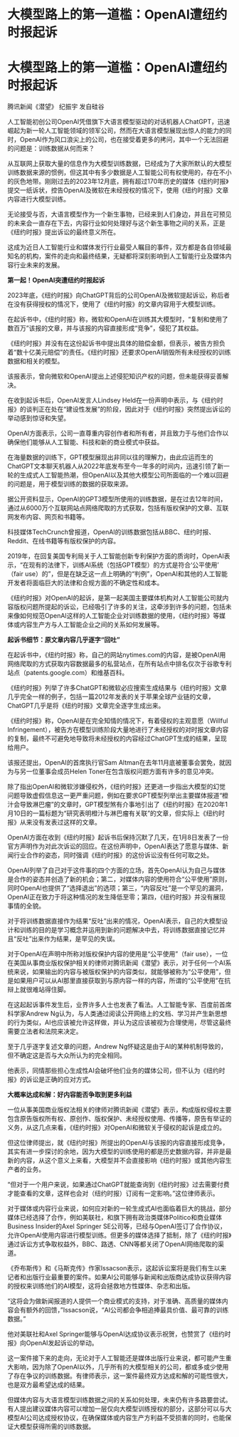 # 大模型路上的第一道槛：OpenAI遭纽约时报起诉

# 大模型路上的第一道槛：OpenAI遭纽约时报起诉

腾讯新闻《潜望》 纪振宇 发自硅谷

人工智能初创公司OpenAI凭借旗下大语言模型驱动的对话机器人ChatGPT，迅速崛起为新一轮人工智能领域的领军公司，然而在大语言模型展现出惊人的能力的同时，OpenAI作为风口浪尖上的公司，也在接受着更多的拷问，其中一个无法回避的问题是：训练数据从何而来？

从互联网上获取大量的信息作为大模型训练数据，已经成为了大家所默认的大模型训练数据来源的惯例，但这其中有多少数据是人工智能公司有权使用的，存在不小的灰色地带。刚刚过去的2023年12月底，拥有超过170年历史的媒体《纽约时报》提交一纸诉状，控告OpenAI及微软在未经授权的情况下，使用《纽约时报》文章内容进行大模型训练。

无论接受与否，大语言模型作为一个新生事物，已经来到人们身边，并且在可预见的未来会一直存在下去，内容行业如何处理好与这个新生事物之间的关系，正是《纽约时报》提出诉讼的最终意义所在。

这成为近日人工智能行业和媒体发行行业最受人瞩目的事件，双方都是各自领域最知名的机构，案件的走向和最终结果，无疑都将深刻影响到人工智能行业及媒体内容行业未来的发展。

**第一起！OpenAI突遭纽约时报起诉**

2023年底，《纽约时报》向ChatGPT背后的公司OpenAI及微软提起诉讼，称后者在没有获得授权的情况下，使用了《纽约时报》的文章内容用于大模型训练。

在起诉书中，《纽约时报》称，微软和OpenAI在训练其大模型时，“复制和使用了数百万”该报的文章，并与该报的内容直接形成“竞争”，侵犯了其权益。

《纽约时报》并没有在这份起诉书中提出具体的赔偿金额，但表示，被告方担负着“数十亿美元赔偿”的责任。《纽约时报》还要求OpenAI销毁所有未经授权的训练数据和相关的模型。

该报表示，曾向微软和OpenAI提出上述侵犯知识产权的问题，但未能获得妥善解决。

在收到起诉书后，OpenAI发言人Lindsey
Held在一份声明中表示，与《纽约时报》的谈判正在处在“建设性发展”的阶段，因此对于《纽约时报》突然提出诉讼的举动感到惊讶和失望。

OpenAI方面表示，公司一直尊重内容创作者和所有者，并且致力于与他们合作以确保他们能够从人工智能、科技和新的商业模式中获益。

在海量数据的训练下，GPT模型展现出非同以往的理解力，由此应运而生的ChatGPT文本聊天机器人从2022年底发布至今一年多的时间内，迅速引领了新一轮的生成式人工智能热潮，但OpenAI以及其他大模型公司所面临的一个难以回避的问题是，用于模型训练的数据的获取来源。

据公开资料显示，OpenAI的GPT3模型所使用的训练数据，是在过去12年时间，通过从6000万个互联网站点网络爬取的方式获取，包括有版权保护的文章、互联网发布内容、网页和书籍等。

科技媒体TechCrunch曾报道，OpenAI的训练数据包括从BBC、纽约时报、Reddit、在线书籍等有版权保护的内容。

2019年，在回复美国专利局关于人工智能创新专利保护方面的质询时，OpenAI表示，“在现有的法律下，训练AI系统（包括GPT模型）的方式是符合‘公平使用’
（fair use）的”，但是在缺乏这一点上明确的“判例”，OpenAI和其他的人工智能开发者将面临巨大的法律和合规方面的不确定性和成本。

《纽约时报》对OpenAI的起诉，是第一起美国主要媒体机构对人工智能公司就内容版权问题所提起的诉讼，已经吸引了许多的关注，这牵涉到许多的问题，包括未来像如何规范OpenAI这样的人工智能企业对训练数据的使用，《纽约时报》等媒体或内容生产方与人工智能企业之间的关系如何发展等。

**起诉书细节：原文章内容几乎逐字“回吐”**

在起诉书中，《纽约时报》称，自己的网站nytimes.com的内容，是被OpenAI用网络爬取的方式获取内容数据最多的私营站点，在所有站点中排名仅次于谷歌专利站点（patents.google.com）和维基百科。

《纽约时报》列举了许多ChatGPT和微软必应搜索生成结果与《纽约时报》文章几乎完全一样的例子，包括一篇2012年发表的关于苹果全球产业链的文章，ChatGPT几乎是将《纽约时报》文章完全逐字生成出来。

《纽约时报》称，OpenAI是在完全知情的情况下，有着侵权的主观意愿（Willful
Infringement），被告方在模型训练阶段大量地进行了未经授权的对时报文章内容的复制，最终不可避免地导致将未经授权的内容经过ChatGPT生成的结果，呈现给用户。

该报还提出，OpenAI的首席执行官Sam Altman在去年11月底被董事会罢免，就因为与另一位董事会成员Helen
Toner在包含版权问题方面有许多的意见冲突。

除了指出OpenAI和微软涉嫌侵权外，《纽约时报》还更进一步指出大模型的幻觉问题导致虚假信息这一更严重问题，例如在要求GPT模型列举出主要媒体报道“橙汁会导致淋巴瘤”的文章时，GPT模型煞有介事地引出了《纽约时报》在2020年1月10日的一篇标题为“研究表明橙汁与淋巴瘤有关联”的文章，但实际上《纽约时报》从来没有发表过这样的文章。

OpenAI方面在收到《纽约时报》起诉书后保持沉默了几天，在1月8日发表了一份官方声明作为对此次诉讼的回应。在这份声明中，OpenAI表达了愿意与媒体、新闻行业合作的姿态，同时强调《纽约时报》的这份诉讼没有任何可取之处。

OpenAI列举了自己对于这件事的四个方面的立场，首先OpenAI认为自己与媒体是合作的姿态并创造了新的机会；第二，对媒体内容的使用符合“公平使用”原则，同时OpenAI也提供了“选择退出”的选项；第三，“内容反吐”是一个罕见的漏洞，OpenAI正在致力于将这种情况的发生降低至零；第四，《纽约时报》并没有展现事情的全貌。

对于将训练数据直接作为结果“反吐”出来的情况，OpenAI表示，自己的大模型设计和训练的目的是学习概念并运用到新的问题解决中去，将训练数据直接记忆并且“反吐”出来作为结果，是罕见的失误。

对于OpenAI在声明中所称对版权保护内容的使用是“公平使用”（fair
use），一位在美国从事商业版权保护相关的律师对腾讯新闻《潜望》表示，对于任何一个AI系统来说，如果输出的内容与被版权保护的内容类似，就能够被称为“公平使用”，但是如果用户可以从AI那里直接获取到与原内容一样的内容，所谓的“公平使用”在抗辩上就很难站得住脚。

在这起起诉事件发生后，业界许多人士也发表了看法。人工智能专家、百度前首席科学家Andrew
Ng认为，与人类通过阅读公开网络上的文档、学习并产生新思想的行为类似，AI也应该被允许这样做，并认为这应该被视为合理使用，尽管这最终需要立法者和法院来决定。

至于几乎逐字复述文章的问题，Andrew Ng怀疑这是由于AI的某种机制导致的，但不确定这是否与大众所认为的完全相同。

他表示，同情那些担心生成性AI会破坏他们业务的媒体公司，但不认为《纽约时报》的诉讼是正确的应对方式。

**大概率达成和解：好内容能否争取到更多利益**

一位从事美国商业版权法相关的律师对腾讯新闻《潜望》表示，构成版权侵权主要包含原告版权所有权、原创作、版权保护、未经授权使用、传播等，原告有举证的义务，从这几点来看，《纽约时报》对OpenAI和微软关于侵权的起诉是成立的。

但这位律师提出，就《纽约时报》所提出的OpenAI与该报的内容直接形成竞争，其实有进一步探讨的余地，因为大模型的训练使用的都是历史数据内容，并非是最新的内容，从这个意义上来看，大模型并不会直接影响《纽约时报》或其他内容生产者的业务。

“但对于一个用户来说，如果通过ChatGPT就能查询到《纽约时报》过去需要付费才能查看的文章，这样也会对（纽约时报）订阅有一定影响。”这位律师表示。

对于媒体或内容行业来说，如何应对新的一轮生成式AI也面临着巨大的挑战，部分媒体已经选择了合作，例如美联社，和旗下拥有政治类媒体Politico和商业媒体Business
Insider的Axel Springer
SE公司等，已经与OpenAI签订了合作协议，允许OpenAI使用内容进行模型训练。但更多的媒体选择了抵制，除了《纽约时报》通过诉讼方式争取权益外，BBC、路透、CNN等都关闭了OpenAI网络爬取的渠道。

《乔布斯传》和《马斯克传》作家Issacson表示，这起诉讼案将是我们有生以来记者和出版行业最重要的案件。如果AI公司能够与新闻和出版商达成协议获得内容的授权来训练他们的AI模型，这将会拯救地方性媒体、杂志和出版。

“这将会为做新闻报道的人提供一个商业模式的支持，对于准确、高质量的媒体内容会有额外的回馈，”Issacson说，“AI公司都会争相追捧最具价值、最可靠的训练数据。”

他对美联社和Axel Springer能够与OpenAI达成协议表示祝贺，也赞赏了《纽约时报》向OpenAI发起诉讼的举动。

这一案件接下来的走向，无论对于人工智能还是媒体出版行业来说，都可能产生重大影响，因为除了OpenAI以外，几乎所有的大模型相关的公司，都或多或少使用了存在争议的训练数据。有律师表示，这一案件最终双方达成和解的可能性很大，也是双方最希望达成的结果。

但媒体内容与大语言模型训练数据之间的关系如何处理，未来仍有许多路要尝试。有人提出建议媒体内容可以增加一层仅向大模型训练授权的部分，这部分可以与大模型AI公司达成授权协议，在确保媒体或内容生产方利益不受损害的同时，也能保证大模型获得所需的训练数据。

